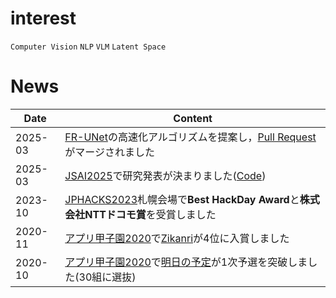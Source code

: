 # interest
`Computer Vision` `NLP` `VLM` `Latent Space`

# News
| Date       | Content |
|------------|------|
| 2025-03    | [FR-UNet](https://github.com/lseventeen/FR-UNet)の高速化アルゴリズムを提案し，[Pull Request](https://github.com/lseventeen/FR-UNet/pull/20)がマージされました |
| 2025-03    | [JSAI2025](https://www.ai-gakkai.or.jp/jsai2025/)で研究発表が決まりました([Code](https://github.com/thoth000/bachelor_research)) |
| 2023-10    | [JPHACKS2023](https://jphacks.com/)札幌会場で**Best HackDay Award**と**株式会社NTTドコモ賞**を受賞しました |
| 2020-11    | [アプリ甲子園2020](https://applikoshien.jp/)で[Zikanri](https://github.com/thoth000/zikanri)が4位に入賞しました |
| 2020-10    | [アプリ甲子園2020](https://applikoshien.jp/)で[明日の予定](https://github.com/thoth000/tomorrow_plan)が1次予選を突破しました(30組に選抜) |
